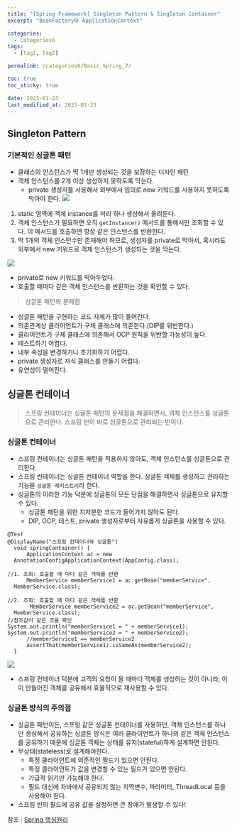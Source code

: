 ```yaml
---
title: "[Spring Framework] Singleton Pattern & Singleton Container"
excerpt: "BeanFactory와 ApplicationContext"

categories:
  - Categories6
tags:
  - [tag1, tag2]

permalink: /categories6/Basic_Spring_7/

toc: true
toc_sticky: true

date: 2023-01-23
last_modified_at: 2023-01-23
---
```


## Singleton Pattern

### 기본적인 싱글톤 패턴
- 클래스의 인스턴스가 딱 1개만 생성되는 것을 보장하는 디자인 패턴
- 객체 인스턴스를 2개 이상 생성하지 못하도록 막는다.
  - private 생성자를 사용해서 외부에서 임의로 new 키워드를 사용하지 못하도록 막아야 한다.
![](https://velog.velcdn.com/images/tlsgn8483/post/a1cd3042-1c67-4838-bcde-3f00aa10bbf3/image.png)

1. static 영역에 객체 instance를 미리 하나 생성해서 올려둔다.
2. 객체 인스턴스가 필요하면 오직 `getInstance()` 메서드를 통해서만 조회할 수 있다. 이 메서드를 호출하면 항상 같은 인스턴스를 반환한다.
3. 딱 1개의 객체 인스턴수만 존재해야 하므로, 생성자를 private로 막아서, 혹시라도 외부에서 new 키워드로 객체 인스턴스가 생성되는 것을 막는다. 

![](https://velog.velcdn.com/images/tlsgn8483/post/f031d518-2c08-4cb0-a11f-0a5005a83420/image.png)

- private로 new 키워드를 막아두었다.
- 호출할 때마다 같은 객체 인스턴스를 반환하는 것을 확인할 수 있다.

> 싱글톤 패턴의 문제점
- 싱글톤 패턴을 구현하는 코드 자체가 많이 들어간다.
- 의존관계상 클라이언트가 구체 클래스에 의존한다.(DIP를 위반한다.)
- 클라이언트가 구체 클래스에 의존해서 OCP 원칙을 위반할 가능성이 높다.
- 테스트하기 어렵다. 
- 내부 속성을 변경하거나 초기화하기 어렵다.
- private 생성자로 자식 클래스를 만들기 어렵다.
- 유연성이 떨어진다.

## 싱글톤 컨테이너

> 스프링 컨테이너는 싱글톤 패턴의 문제점을 해결하면서, 객체 인스턴스를 싱글톤으로 관리한다.
스프링 빈이 바로 싱글톤으로 관리되는 빈이다.

### 싱글톤 컨테이너
- 스프링 컨테이너는 싱글톤 패턴을 적용하지 않아도, 객체 인스턴스를 싱글톤으로 관리한다.
- 스프링 컨테이너는 싱글톤 컨테이너 역할을 한다. 싱글톤 객체를 생성하고 관리하는 기능을 `싱글톤 레지스트리`라 한다.
- 싱글톤의 이러한 기능 덕분에 싱글톤의 모든 단점을 해결하면서 싱글톤으로 유지할 수 있다.
  - 싱글톤 패턴을 위한 지저분한 코드가 들어가지 않아도 된다.
  - DIP, OCP, 테스트, private 생성자로부터 자유롭게 싱글톤을 사용할 수 있다.

```
@Test
@DisplayName("스프링 컨테이너와 싱글톤")
  void springContainer() {
      ApplicationContext ac = new
  AnnotationConfigApplicationContext(AppConfig.class);

//1. 조회: 호출할 때 마다 같은 객체를 반환
      MemberService memberService1 = ac.getBean("memberService",
  MemberService.class);

//2. 조회: 호출할 때 마다 같은 객체를 반환
       MemberService memberService2 = ac.getBean("memberService",
  MemberService.class);
//참조값이 같은 것을 확인
System.out.println("memberService1 = " + memberService1); System.out.println("memberService2 = " + memberService2);
      //memberService1 == memberService2
      assertThat(memberService1).isSameAs(memberService2);
  }
```

![](https://velog.velcdn.com/images/tlsgn8483/post/575b73d5-2927-4349-8ab6-e66cecdd9587/image.png)

- 스프링 컨테이너 덕분에 고객의 요청이 올 때마다 객체를 생성하는 것이 아니라, 이미 만들어진 객체를 공유해서 효율적으로 재사용할 수 있다.

### 싱글톤 방식의 주의점
- 싱글톤 패턴이든, 스프링 같은 싱글톤 컨테이너를 사용하던, 객체 인스턴스를 하나만 생성해서 공유하는 싱글톤 방식은 여러 클라이언트가 하나의 같은 객체 인스턴스를 공유하기 때문에 싱글톤 객체는 상태를 유지(stateful)하게 설계하면 안된다.
- 무상태(stateless)로 설계해야한다.
  - 특정 클라이언트에 의존적인 필드가 있으면 안된다.
  - 특정 클라이언트가 값을 변경할 수 있는 필드가 있으면 안된다.
  - 가급적 읽기만 가능해야 한다.
  - 필드 대신에 자바에서 공유되지 않는 지역변수, 파라미터, ThreadLocal 등을 사용해야 한다.
- 스프링 빈의 필드에 공유 값을 설정하면 큰 장애가 발생할 수 있다!

참조 : [Spring 핵심원리](https://www.inflearn.com/course/%EC%8A%A4%ED%94%84%EB%A7%81-%ED%95%B5%EC%8B%AC-%EC%9B%90%EB%A6%AC-%EA%B8%B0%EB%B3%B8%ED%8E%B8)
